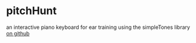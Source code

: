 # pitchHunt
an interactive piano keyboard for ear training
using the simpleTones library [on github](https://github.com/escottalexander/simpleTones.js)
